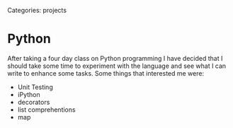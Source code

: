 Categories: projects

# Python

After taking a four day class on Python programming I have decided that I should take some time to experiment with the language and see what I can write to enhance some tasks. Some things that interested me were:

* Unit Testing
* iPython
* decorators
* list comprehentions
* map